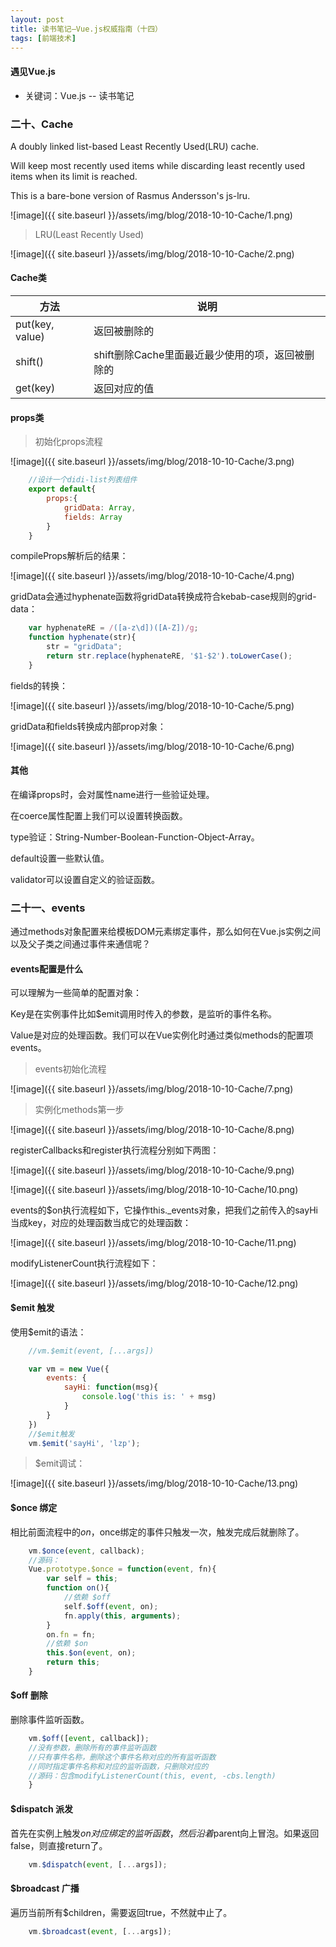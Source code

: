 ```yaml
---
layout: post
title: 读书笔记—Vue.js权威指南（十四）
tags: [前端技术]
---
```

#### 遇见Vue.js

* 关键词：Vue.js -- 读书笔记

### 二十、Cache

A doubly linked list-based Least Recently Used(LRU) cache.

Will keep most recently used items while discarding least recently used items when its limit is reached.

This is a bare-bone version of Rasmus Andersson's js-lru.

![image]({{ site.baseurl }}/assets/img/blog/2018-10-10-Cache/1.png)

> LRU(Least Recently Used)

![image]({{ site.baseurl }}/assets/img/blog/2018-10-10-Cache/2.png)

#### Cache类

方法  | 说明
--------- | ---------
put(key, value)  | 返回被删除的
shift()  | shift删除Cache里面最近最少使用的项，返回被删除的
get(key)  | 返回对应的值

#### props类

> 初始化props流程

![image]({{ site.baseurl }}/assets/img/blog/2018-10-10-Cache/3.png)

```javascript
    //设计一个didi-list列表组件
    export default{
        props:{
            gridData: Array,
            fields: Array
        }
    }
```

compileProps解析后的结果：

![image]({{ site.baseurl }}/assets/img/blog/2018-10-10-Cache/4.png)

gridData会通过hyphenate函数将gridData转换成符合kebab-case规则的grid-data：

```javascript
    var hyphenateRE = /([a-z\d])([A-Z])/g;
    function hyphenate(str){
        str = "gridData";
        return str.replace(hyphenateRE, '$1-$2').toLowerCase();
    }
```

fields的转换：

![image]({{ site.baseurl }}/assets/img/blog/2018-10-10-Cache/5.png)

gridData和fields转换成内部prop对象：

![image]({{ site.baseurl }}/assets/img/blog/2018-10-10-Cache/6.png)

#### 其他

在编译props时，会对属性name进行一些验证处理。

在coerce属性配置上我们可以设置转换函数。

type验证：String-Number-Boolean-Function-Object-Array。

default设置一些默认值。

validator可以设置自定义的验证函数。

### 二十一、events

通过methods对象配置来给模板DOM元素绑定事件，那么如何在Vue.js实例之间以及父子类之间通过事件来通信呢？

#### events配置是什么

可以理解为一些简单的配置对象：

Key是在实例事件比如$emit调用时传入的参数，是监听的事件名称。

Value是对应的处理函数。我们可以在Vue实例化时通过类似methods的配置项events。

>events初始化流程

![image]({{ site.baseurl }}/assets/img/blog/2018-10-10-Cache/7.png)

>实例化methods第一步

![image]({{ site.baseurl }}/assets/img/blog/2018-10-10-Cache/8.png)

registerCallbacks和register执行流程分别如下两图：

![image]({{ site.baseurl }}/assets/img/blog/2018-10-10-Cache/9.png)

![image]({{ site.baseurl }}/assets/img/blog/2018-10-10-Cache/10.png)

events的$on执行流程如下，它操作this._events对象，把我们之前传入的sayHi当成key，对应的处理函数当成它的处理函数：

![image]({{ site.baseurl }}/assets/img/blog/2018-10-10-Cache/11.png)

modifyListenerCount执行流程如下：

![image]({{ site.baseurl }}/assets/img/blog/2018-10-10-Cache/12.png)

#### $emit 触发

使用$emit的语法：

```javascript
    //vm.$emit(event, [...args])

    var vm = new Vue({
        events: {
            sayHi: function(msg){
                console.log('this is: ' + msg)
            }
        }
    })
    //$emit触发
    vm.$emit('sayHi', 'lzp');
```

> $emit调试：

![image]({{ site.baseurl }}/assets/img/blog/2018-10-10-Cache/13.png)

#### $once 绑定

相比前面流程中的$on，$once绑定的事件只触发一次，触发完成后就删除了。

```javascript
    vm.$once(event, callback);
    //源码：
    Vue.prototype.$once = function(event, fn){
        var self = this;
        function on(){
            //依赖 $off
            self.$off(event, on);
            fn.apply(this, arguments);
        }
        on.fn = fn;
        //依赖 $on
        this.$on(event, on);
        return this;
    }
```

#### $off 删除

删除事件监听函数。

```javascript
    vm.$off([event, callback]);
    //没有参数，删除所有的事件监听函数
    //只有事件名称，删除这个事件名称对应的所有监听函数
    //同时指定事件名称和对应的监听函数，只删除对应的
    //源码：包含modifyListenerCount(this, event, -cbs.length)
    }
```

#### $dispatch 派发

首先在实例上触发$on对应绑定的监听函数，然后沿着$parent向上冒泡。如果返回false，则直接return了。

```javascript
    vm.$dispatch(event, [...args]);
```

#### $broadcast 广播

遍历当前所有$children，需要返回true，不然就中止了。

```javascript
    vm.$broadcast(event, [...args]);
```



